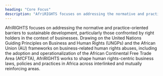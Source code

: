 ```yaml
---
heading: "Core Focus"
description: "AfriRIGHTS focuses on addressing the normative and practice-oriented barriers to sustainable development, particularly those confronted by right holders in the context of businesses. Drawing on the United Nations Guiding Principles on Business and Human Rights (UNGPs) and the African Union (AU) frameworks on business-related human rights abuses, including the adoption and operationalization of the African Continental Free Trade Area (AfCFTA), AfriRIGHTS works to shape human rights-centric business laws, policies and practices in Africa across interlinked and mutually reinforcing areas."
---
```

AfriRIGHTS focuses on addressing the normative and practice-oriented barriers to sustainable development, particularly those confronted by right holders in the context of businesses. Drawing on the United Nations Guiding Principles on Business and Human Rights (UNGPs) and the African Union (AU) frameworks on business-related human rights abuses, including the adoption and operationalization of the African Continental Free Trade Area (AfCFTA), AfriRIGHTS works to shape human rights-centric business laws, policies and practices in Africa across interlinked and mutually reinforcing areas.